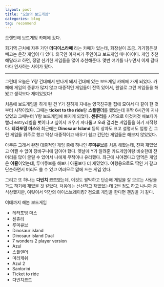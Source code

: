 ```yaml
---
layout: post
title: "오늘의 보드게임"
categories: blog
tag: recommend
---
```



오랜만에 보드게임 카페에 갔다.

회기역 근처에 자주 가던 **더다이스라떼** 라는 카페가 있는데, 화장실이 조금..가기힘든것 빼고는 온갖 게임이 다 있다.
외국인 아저씨가 주인이고 보드게임 매니아이다. 게임 추천해달라고 하면, 정말 신기한 게임들을 많이 추천해준다.
몇번 얘기를 나누면서 이제 갈때마다 인사하는 사이가 됬다.

---

그런데 오늘은 Y랑 건대에서 만나게 돼서 건대에 있는 보드게임 카페에 가게 되었다. 카페에 게임의 종류가 많지 않고 대중적인 게임들이 잔뜩 있어서, 웬일로 그런 게임들을 해봤고 생각보다 재미있었다!

처음에 보드게임을 하게 된 건 Y가 친하게 지내는 영국친구들 집에 모여서 다 같이 한 것부터 시작이었다. 그때는 **ticket to the ride**랑 **스플랜더**를 했었는데 후딱 6시간이 지나있었고 그때부터 Y랑 보드게임에 빠지게 되었다. **센츄리**를 시작으로 이것저것 해보다가 빨리 entry레벨을 벗어나고 싶어서 배우기 까다롭고 오래 걸리는 게임들을 하기 시작했다. **테라포밍 마스**와 최근에는 **Dinosaur Island** 등의 상자도 크고 설명서도 엄청 긴 그런 게임들 위주로 했고 막상 대중적이고 배우기 쉽고 간단한 게임들은 해보지 않았었다.

아무튼 그래서 완전 대중적인 게임 중에 하나인 **루미큐브**를 처음 해봤는데, 진짜 재밌었고 어쩔 수 없이 장바구니에 담아야 했다. 옛날에 Y가 알려준 카드게임이랑 비슷한데 잔머리를 많이 굴릴 수 있어서 나에게 무척이나 유리했다. 최근에 사야겠다고 맘먹은 게임은 **아쥴**이었는데, 루미큐브를 해보니 아쥴보다 더 재밌었다. 여행용으로도 딱인 거 같고 단순하면서 머리도 쓸 수 있고 여러모로 맘에 드는 게임 었다.

그리고 또 하나는 **다빈치 코드**였는데, 이것도 짤막하고 단순해 게임을 잘 모르는 사람들과도 하기에 재밌을 것 같았다.
처음에는 신선하고 재밌었는데 2번 정도 하고 나니까 좀 식상했지만, 여럿이서 약간의 아이스브레이킹? 겸으로 게임을 한다면 괜찮을 거 같다.



여태까지 해본 보드게임

- 테라포밍 마스
- 센츄리
- 루미큐브
- Dinosaur island
- Dinosaur island Dual
- 7 wonders 2 player version
- Azul
- 스플렌더
- 마라케쉬
- Azul 2
- Santorini
- Ticket to ride
- 다빈치코드
